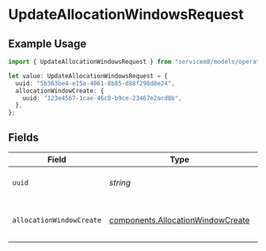 # UpdateAllocationWindowsRequest

## Example Usage

```typescript
import { UpdateAllocationWindowsRequest } from "servicem8/models/operations";

let value: UpdateAllocationWindowsRequest = {
  uuid: "5b363be4-e15a-4061-8b85-d88f298d8e24",
  allocationWindowCreate: {
    uuid: "123e4567-1cae-46c8-b9ce-23467e2acd8b",
  },
};
```

## Fields

| Field                                                                                  | Type                                                                                   | Required                                                                               | Description                                                                            |
| -------------------------------------------------------------------------------------- | -------------------------------------------------------------------------------------- | -------------------------------------------------------------------------------------- | -------------------------------------------------------------------------------------- |
| `uuid`                                                                                 | *string*                                                                               | :heavy_check_mark:                                                                     | UUID of the Allocation Window                                                          |
| `allocationWindowCreate`                                                               | [components.AllocationWindowCreate](../../models/components/allocationwindowcreate.md) | :heavy_check_mark:                                                                     | Allocation Window fields to update                                                     |